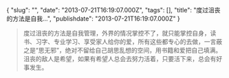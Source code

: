 {
    "slug": "",
    "date": "2013-07-21T16:19:07.000Z",
    "tags": [],
    "title": "度过沮丧的方法是自我...",
    "publishdate": "2013-07-21T16:19:07.000Z"
}


> 度过沮丧的方法是自我管理，外界的情况掌控不了，就只能掌控自身，读书、习字、专业学习、享受家人给你的爱，所有这些都专心的去做，一言蔽之是“思无邪”，绝对不留给自己胡思乱想的空间，用书籍和爱把自己填满。沮丧的敌人是希望，如果有希望人总会去努力活着，只要活下来，总会有好事发生。

